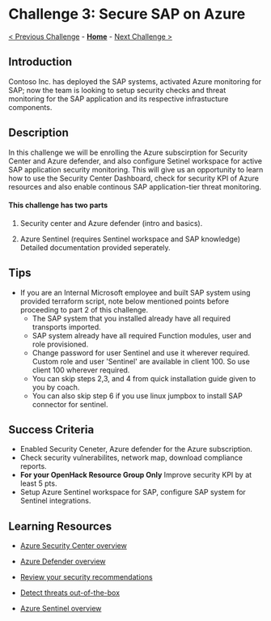 # Challenge 3: Secure SAP on Azure

[< Previous Challenge](./02-Azure-Monitor.md) - **[Home](../README.md)** - [Next Challenge >](./04-BusinessContinuity-and-DR.md)

## Introduction

Contoso Inc. has deployed the SAP systems, activated Azure monitoring for SAP; now the team is looking to setup security checks and threat monitoring for the SAP application and its respective infrastucture components.

## Description

In this challenge we will be enrolling the Azure subscirption for Security Center and Azure defender, and also configure Setinel workspace for active SAP application security monitoring. This will give us an opportunity to learn how to use the Security Center Dashboard, check for security KPI of Azure resources and also enable continous SAP application-tier threat monitoring.

#### This challenge has two parts
1) Security center and Azure defender (intro and basics).

2) Azure Sentinel (requires Sentinel workspace and SAP knowledge) Detailed documentation provided seperately.

## Tips
- If you are an Internal Microsoft employee and built SAP system using provided terraform script, note below mentioned points before proceeding to part 2 of this challenge.
  - The SAP system that you installed already have all required transports imported. 
  - SAP system already have all required Function modules, user and role provisioned. 
  - Change password for user Sentinel and use it wherever required. Custom role and user 'Sentinel' are available in client 100. So use client 100 wherever required. 
  - You can skip steps 2,3, and 4 from quick installation guide given to you by coach. 
  - You can also skip step 6 if you use linux jumpbox to install SAP connector for sentinel.

## Success Criteria

- Enabled Security Ceneter, Azure defender for the Azure subscription.
- Check security vulnerabilites, network map, download compliance reports.
- **For your OpenHack Resource Group Only** Improve security KPI by at least 5 pts.
- Setup Azure Sentinel workspace for SAP, configure SAP system for Sentinel integrations.



## Learning Resources

- [Azure Security Center overview](https://docs.microsoft.com/en-us/azure/security-center/security-center-introduction)

- [Azure Defender overview](https://docs.microsoft.com/en-us/azure/security-center/azure-defender)

- [Review your security recommendations](https://docs.microsoft.com/en-us/azure/security-center/security-center-recommendations)

- [Detect threats out-of-the-box](https://docs.microsoft.com/en-us/azure/sentinel/tutorial-detect-threats-built-in)

- [Azure Sentinel overview](https://docs.microsoft.com/en-us/azure/sentinel/overview)
